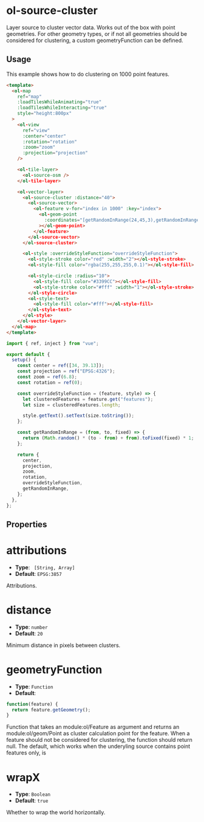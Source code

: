 # ol-source-cluster

Layer source to cluster vector data. Works out of the box with point geometries. For other geometry types, or if not all geometries should be considered for clustering, a custom geometryFunction can be defined.

<script setup>
import ClusterDemo from "@demos/ClusterDemo.vue"

</script>

<ClientOnly>
<ClusterDemo />
</ClientOnly>

## Usage

This example shows how to do clustering on 1000 point features.

```html
<template>
  <ol-map
    ref="map"
    :loadTilesWhileAnimating="true"
    :loadTilesWhileInteracting="true"
    style="height:800px"
  >
    <ol-view
      ref="view"
      :center="center"
      :rotation="rotation"
      :zoom="zoom"
      :projection="projection"
    />

    <ol-tile-layer>
      <ol-source-osm />
    </ol-tile-layer>

    <ol-vector-layer>
      <ol-source-cluster :distance="40">
        <ol-source-vector>
          <ol-feature v-for="index in 1000" :key="index">
            <ol-geom-point
              :coordinates="[getRandomInRange(24,45,3),getRandomInRange(35,41,3)]"
            ></ol-geom-point>
          </ol-feature>
        </ol-source-vector>
      </ol-source-cluster>

      <ol-style :overrideStyleFunction="overrideStyleFunction">
        <ol-style-stroke color="red" :width="2"></ol-style-stroke>
        <ol-style-fill color="rgba(255,255,255,0.1)"></ol-style-fill>

        <ol-style-circle :radius="10">
          <ol-style-fill color="#3399CC"></ol-style-fill>
          <ol-style-stroke color="#fff" :width="1"></ol-style-stroke>
        </ol-style-circle>
        <ol-style-text>
          <ol-style-fill color="#fff"></ol-style-fill>
        </ol-style-text>
      </ol-style>
    </ol-vector-layer>
  </ol-map>
</template>
```

```js
import { ref, inject } from "vue";

export default {
  setup() {
    const center = ref([34, 39.13]);
    const projection = ref("EPSG:4326");
    const zoom = ref(6.8);
    const rotation = ref(0);

    const overrideStyleFunction = (feature, style) => {
      let clusteredFeatures = feature.get("features");
      let size = clusteredFeatures.length;

      style.getText().setText(size.toString());
    };

    const getRandomInRange = (from, to, fixed) => {
      return (Math.random() * (to - from) + from).toFixed(fixed) * 1;
    };

    return {
      center,
      projection,
      zoom,
      rotation,
      overrideStyleFunction,
      getRandomInRange,
    };
  },
};
```

## Properties

# attributions

- **Type**: ` [String, Array]`
- **Default**: `EPSG:3857`

Attributions.

# distance

- **Type**: `number`
- **Default**: `20`

Minimum distance in pixels between clusters.

# geometryFunction

- **Type**: `Function`
- **Default**:

```js
function(feature) {
  return feature.getGeometry();
}
```

Function that takes an module:ol/Feature as argument and returns an module:ol/geom/Point as cluster calculation point for the feature. When a feature should not be considered for clustering, the function should return null. The default, which works when the underyling source contains point features only, is

# wrapX

- **Type**: `Boolean`
- **Default**: `true`

Whether to wrap the world horizontally.
